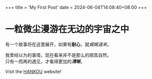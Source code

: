 +++
title = 'My First Post'
date = 2024-06-04T14:08:40+08:00
+++

# 一粒微尘漫游在无边的宇宙之中

有一个故事将在这里展开，如果有**耐心**，就*娓娓道来*。  

我曾经以为的事情，现在看来并不是那么的顺其自然。  
只有一而再的遇见，才看得更加的***清晰***。

Visit the [HANKOU](https://hankou.com) website!
